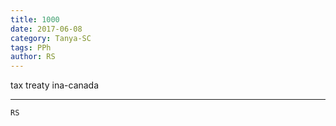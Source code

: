 ```yaml
---
title: 1000
date: 2017-06-08
category: Tanya-SC
tags: PPh
author: RS
---
```


tax treaty ina-canada

---



`RS`
